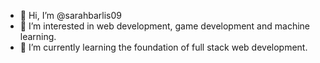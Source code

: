 - 👋 Hi, I’m @sarahbarlis09
- 👀 I’m interested in web development, game development and machine learning.
- 🌱 I’m currently learning the foundation of full stack web development.
<!-- - 💞️ I’m looking to collaborate on ...
- 📫 How to reach me ... -->

<!---
sarahbarlis09/sarahbarlis09 is a ✨ special ✨ repository because its `README.md` (this file) appears on your GitHub profile.
You can click the Preview link to take a look at your changes.
--->
